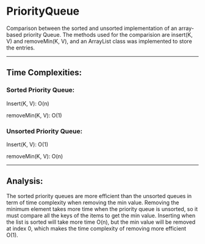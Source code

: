 # PriorityQueue

Comparison between the sorted and unsorted implementation of an array-based priority Queue.
The methods used for the comparision are insert(K, V) and removeMin(K, V), and an ArrayList class was implemented to store the entries.

---

## Time Complexities:

### Sorted Priority Queue:

Insert(K, V): O(n)

removeMin(K, V): O(1)

### Unsorted Priority Queue:

Insert(K, V): O(1)

removeMin(K, V): O(n)

---

## Analysis:

The sorted priority queues are more efficient than the unsorted queues in term of time complexity when removing the min value. Removing the minimum element takes more time when the priority queue is unsorted, so it must compare all the keys of the items to get the min value. Inserting when the list is sorted will take more time O(n), but the min value will be removed at index 0, which makes the time complexity of removing more efficient O(1).

